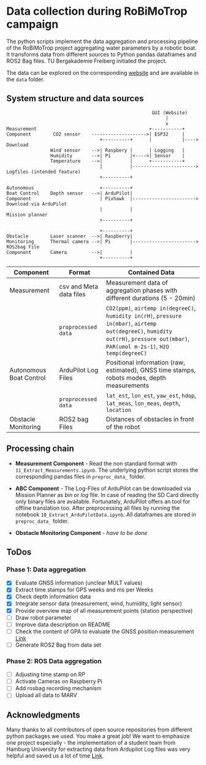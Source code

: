 # Data collection during RoBiMoTrop campaign  

The python scripts implement the data aggregation and processing pipeline of the RoBiMoTrop project aggregating water parameters by a robotic boat. It transforms data from different sources to Python pandas dataframes and ROS2 Bag files. TU Bergakademie Freiberg initiated the project.

The data can be explored on the corresponding [website](https://sebastianzug.github.io/RoBiMo_Trop_DataSet/) and are available in the `data` folder. 

## System structure and data sources

```
                                                     GUI (Website)
                                                          |
                                                          v
Measurement                                         +-----------+
Component        CO2 sensor    -------------------->| ESP32     |
                                  +----------+      |           |----> Download          
                Wind sensor    -->| Raspbery |      | Logging   |
                Humidity       -->| Pi       |<---->| Sensor    |
                Temperature    -->|          |      +-----------+
                                  |          |-----------------------> Logfiles (intended feature)
                                  +----------+     
                                                    
Autonomous                        +----------+    
Boat Control    Depth sensor   -->| ArduPilot|
Component                         | Pixhawk  |-----------------------> Download via ArduPilot
                                  |          |                         Mission planner
                                  +----------+
  
                                  +----------+ 
Obstacle        Laser scanner  -->| Raspberry|
Monitoring      Thermal camera -->| Pi       |-----------------------> ROS2bag File  
Component       Camera         -->|          |  
                                  +----------+
```

| Component                | Format                  | Contained Data                                                                                                                                                                       |
| ------------------------ | ----------------------- | ------------------------------------------------------------------------------------------------------------------------------------------------------------------------------------ |
| Measurement              | csv and Meta data files | Measurement data of aggregation phases with different durations (5 - 20min)                                                                                                           |
|                          | `proprocessed data`     | `CO2(ppm)`, `airtemp in(degreeC)`, `humidity in(rH)`, `pressure in(mbar)`, `airtemp out(degreeC)`, `humidity out(rH)`, `pressure out(mbar)`, `PAR(umol m-2s-1)`, `H2O temp(degreeC)` |
| Autonomous Boat Control | ArduPilot Log Files     | Positional information (raw, estimated), GNSS time stamps, robots modes, depth measurements                                                                                          |
|                          | `proprocessed data`     | `lat_est`, `lon_est`, `yaw_est`, `hdop`, `lat_meas`, `lon_meas`, `depth`, `location`                                                                                                                                                                                   |
| Obstacle Monitoring      | ROS2 bag Files          | Distances of obstacles in front of the robot                                                                                                                                         |


## Processing chain 

+ __Measurement Component__ - Read the non standard format with `11_Extract_Measurements.ipynb`. The underlying python script stores the corresponding pandas files in `preproc_data_` folder.


+ __ABC Component__ - The Log-Files of ArduPilot can be downloaded via Mission Planner as _bin_ or _log_ file. In case of reading the SD Card directly only binary files are available. Fortunately, ArduPilot offers an tool for offline translation too. After preprocessing all files by running the notebook `10_Extract_ArduPilotData.ipynb`. All dataframes are stored in `preproc_data_` folder.

+ __Obstacle Monitoring Component__ - _have to be done_

## ToDos

### Phase 1: Data aggregation

- [X] Evaluate GNSS information (unclear MULT values)
- [X] Extract time stamps for GPS weeks and ms per Weeks
- [X] Check depth information data 
- [X] Integrate sensor data (measurement, wind, humidity, light sensor)
- [X] Provide overview map of all measurement points (station perspective)
- [ ] Draw robot parameter
- [ ] Improve data description on README
- [ ] Check the content of GPA to evaluate the GNSS position measurement [Link](https://ardupilot.org/copter/docs/logmessages.html)
- [ ] Generate ROS2 Bag from data set

### Phase 2: ROS Data aggregation

- [ ] Adjusting time stamp on RP
- [ ] Activate Cameras on Raspberry Pi
- [ ] Add rosbag recording mechanism
- [ ] Upload all data to MARV

## Acknowledgments

Many thanks to all contributors of open source repositories from different python packages we used. You make a great job!
We want to emphasize one project especially - the implementation of a student team from Hamburg University for extracting data from  Ardupilot Log files was very helpful and saved us a lot of time [Link](https://gitlab.rrz.uni-hamburg.de/bay2789/bslogfiles/-/tree/master). 
